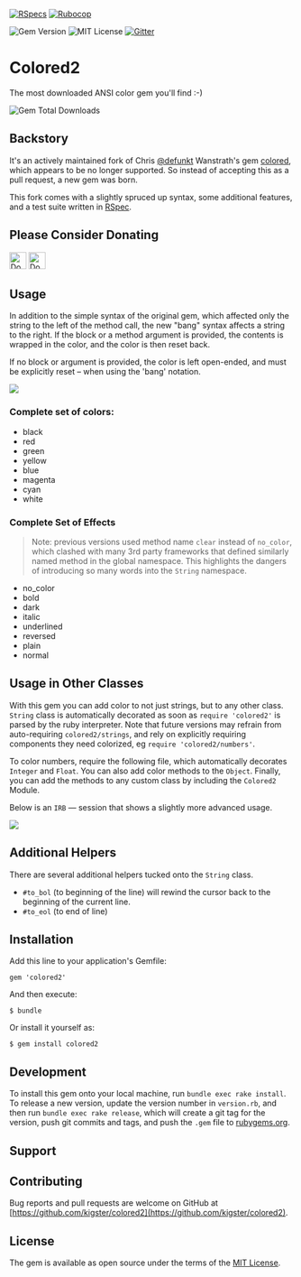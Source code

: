 
[![RSpecs](https://github.com/kigster/colored2/actions/workflows/ruby-ci.yml/badge.svg)](https://github.com/kigster/colored2/actions/workflows/ruby-ci.yml)
[![Rubocop](https://github.com/kigster/colored2/actions/workflows/rubocop-ci.yml/badge.svg)](https://github.com/kigster/colored2/actions/workflows/rubocop-ci.yml)

![Gem Version](https://img.shields.io/gem/v/colored2?style=for-the-badge&color=0AF) ![MIT License](https://img.shields.io/badge/license-MIT-blue?style=for-the-badge&color=0AF) [![Gitter](https://img.shields.io/gitter/room/gitterHQ/gitter.svg?style=for-the-badge&color=F6F)](https://app.gitter.im/#/room/#colored2:gitter.im)

# Colored2

The most downloaded ANSI color gem you'll find :-)

![Gem Total Downloads](https://img.shields.io/gem/dt/colored2?style=for-the-badge&color=A0F)

## Backstory 

It's an actively maintained fork of Chris [@defunkt](https://github.com/defunkt) Wanstrath's gem [colored](https://github.com/defunkt/colored), which appears to be no longer supported. So instead of accepting this as a pull request, a new gem was born.

This fork comes with a slightly spruced up syntax, some additional features, and a test suite written in [RSpec](http://rspec.info/).

## Please Consider Donating

<a href="https://liberapay.com/kigster/donate"><img alt="Donate using Liberapay" src="https://liberapay.com/assets/widgets/donate.svg" height="30"></a>
<a href="https://liberapay.com/kigster/donate"><img alt="Donate using Liberapay" src="https://img.shields.io/liberapay/goal/kigster.svg" height="30"></a>

## Usage

In addition to the simple syntax of the original gem, which affected only the string to the left of the method call, the new "bang" syntax affects a string to the right. If the block or a method argument is provided, the contents is wrapped in the color, and the color is then reset back. 

If no block or argument is provided, the color is left open-ended, and must be explicitly reset – when using the 'bang' notation.

![](doc/colored2-session1.png)

### Complete set of colors:

 * black
 * red
 * green
 * yellow
 * blue
 * magenta
 * cyan
 * white

### Complete Set of Effects

> Note: previous versions used method name `clear` instead of `no_color`, which clashed with many 3rd party frameworks that defined similarly named method in the global namespace.
> This highlights the dangers of introducing so many words into the `String` namespace.

 * no_color
 * bold
 * dark
 * italic
 * underlined
 * reversed 
 * plain
 * normal   
 
## Usage in Other Classes

With this gem you can add color to not just strings, but to any other class. `String` class is automatically decorated as soon as `require 'colored2'` is parsed by the ruby interpreter. Note that future versions may refrain from auto-requiring `colored2/strings`, and rely on explicitly requiring components they need colorized, eg `require 'colored2/numbers'`.

To color numbers, require the following file, which automatically decorates `Integer` and `Float`.  You can also add color methods to the `Object`. Finally, you can add the methods to any custom class by including the `Colored2` Module.

Below is an `IRB` — session that shows a slightly more advanced usage.

![](doc/colored2-session2.png)

##  Additional Helpers

There are several additional helpers tucked onto the `String` class.

 * `#to_bol` (to beginning of the line) will rewind the cursor back to the beginning of the current line.
 * `#to_eol` (to end of line)
 
## Installation

Add this line to your application's Gemfile:


    gem 'colored2'


And then execute:

    $ bundle

Or install it yourself as:

    $ gem install colored2


## Development

To install this gem onto your local machine, run `bundle exec rake install`. To release a new version, update the version number in `version.rb`, and then run `bundle exec rake release`, which will create a git tag for the version, push git commits and tags, and push the `.gem` file to [rubygems.org](https://rubygems.org).

## Support 



## Contributing

Bug reports and pull requests are welcome on GitHub at [https://github.com/kigster/colored2](https://github.com/kigster/colored2).

## License

The gem is available as open source under the terms of the [MIT License](http://opensource.org/licenses/MIT).
